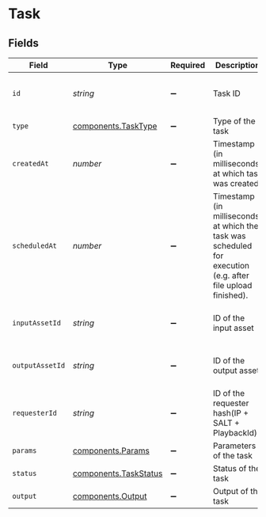 # Task


## Fields

| Field                                                                                                         | Type                                                                                                          | Required                                                                                                      | Description                                                                                                   | Example                                                                                                       |
| ------------------------------------------------------------------------------------------------------------- | ------------------------------------------------------------------------------------------------------------- | ------------------------------------------------------------------------------------------------------------- | ------------------------------------------------------------------------------------------------------------- | ------------------------------------------------------------------------------------------------------------- |
| `id`                                                                                                          | *string*                                                                                                      | :heavy_minus_sign:                                                                                            | Task ID                                                                                                       | 09F8B46C-61A0-4254-9875-F71F4C605BC7                                                                          |
| `type`                                                                                                        | [components.TaskType](../../models/components/tasktype.md)                                                    | :heavy_minus_sign:                                                                                            | Type of the task                                                                                              |                                                                                                               |
| `createdAt`                                                                                                   | *number*                                                                                                      | :heavy_minus_sign:                                                                                            | Timestamp (in milliseconds) at which task was created                                                         | 1587667174725                                                                                                 |
| `scheduledAt`                                                                                                 | *number*                                                                                                      | :heavy_minus_sign:                                                                                            | Timestamp (in milliseconds) at which the task was scheduled for<br/>execution (e.g. after file upload finished).<br/> | 1587667174725                                                                                                 |
| `inputAssetId`                                                                                                | *string*                                                                                                      | :heavy_minus_sign:                                                                                            | ID of the input asset                                                                                         | 09F8B46C-61A0-4254-9875-F71F4C605BC7                                                                          |
| `outputAssetId`                                                                                               | *string*                                                                                                      | :heavy_minus_sign:                                                                                            | ID of the output asset                                                                                        | 09F8B46C-61A0-4254-9875-F71F4C605BC7                                                                          |
| `requesterId`                                                                                                 | *string*                                                                                                      | :heavy_minus_sign:                                                                                            | ID of the requester hash(IP + SALT + PlaybackId)                                                              |                                                                                                               |
| `params`                                                                                                      | [components.Params](../../models/components/params.md)                                                        | :heavy_minus_sign:                                                                                            | Parameters of the task                                                                                        |                                                                                                               |
| `status`                                                                                                      | [components.TaskStatus](../../models/components/taskstatus.md)                                                | :heavy_minus_sign:                                                                                            | Status of the task                                                                                            |                                                                                                               |
| `output`                                                                                                      | [components.Output](../../models/components/output.md)                                                        | :heavy_minus_sign:                                                                                            | Output of the task                                                                                            |                                                                                                               |